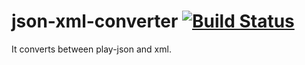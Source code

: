 # json-xml-converter [![Build Status](https://travis-ci.org/3tty0n/json-xml-converter.svg?branch=master)](https://travis-ci.org/3tty0n/json-xml-converter)

It converts between play-json and xml.
